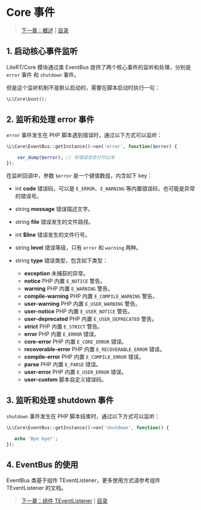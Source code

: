 # Core 事件

> [下一章：概述](./00-overview.md) | [目录](./index.md)

## 1. 启动核心事件监听

LiteRT/Core 模块通过类 EventBus 提供了两个核心事件的监听和处理，分别是 `error` 事件
和 `shutdown` 事件。

但是这个监听机制不是默认启动的，需要在脚本启动时执行一句：

```php
\L\Core\boot();
```

## 2. 监听和处理 error 事件

`error` 事件发生在 PHP 脚本遇到错误时，通过以下方式可以监听：

```php
\L\Core\EventBus::getInstance()->on('error', function($error) {

    var_dump($error); // 将错误信息打印出来
});
```

在监听回调中，参数 `$error` 是一个键值数组，内含如下 key：

- int **code** 错误码，可以是 `E_ERROR`、`E_WARNING` 等内置错误码，也可能是异常
的错误号。
- string **message** 错误描述文字。
- string **file** 错误发生的文件路径。
- int **$line** 错误发生的文件行号。
- string **level** 错误等级，只有 `error` 和 `warning` 两种。
- string **type** 错误类型，包含如下类型：

    - **exception** 未捕获的异常。
    - **notice** PHP 内置 `E_NOTICE` 警告。
    - **warning** PHP 内置 `E_WARNING` 警告。
    - **compile-warning** PHP 内置 `E_COMPILE_WARNING` 警告。
    - **user-warning** PHP 内置 `E_USER_WARNING` 警告。
    - **user-notice** PHP 内置 `E_USER_NOTICE` 警告。
    - **user-deprecated** PHP 内置 `E_USER_DEPRECATED` 警告。
    - **strict** PHP 内置 `E_STRICT` 警告。
    - **error** PHP 内置 `E_ERROR` 错误。
    - **core-error** PHP 内置 `E_CORE_ERROR` 错误。
    - **recoverable-error** PHP 内置 `E_RECOVERABLE_ERROR` 错误。
    - **compile-error** PHP 内置 `E_COMPILE_ERROR` 错误。
    - **parse** PHP 内置 `E_PARSE` 错误。
    - **user-error** PHP 内置 `E_USER_ERROR` 错误。
    - **user-custom** 脚本自定义错误码。

## 3. 监听和处理 shutdown 事件

`shutdown` 事件发生在 PHP 脚本结束时，通过以下方式可以监听：

```php
\L\Core\EventBus::getInstance()->on('shutdown', function() {

   echo 'Bye bye!';
});
```

## 4. EventBus 的使用

EventBus 类基于组件 TEventListener，更多使用方式请参考组件 TEventListener
的文档。

> [下一章：组件 TEventListener](./02-TEventListener.md) | [目录](./index.md)
